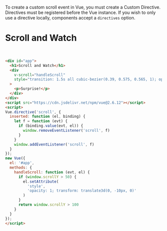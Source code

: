 To create a custom scroll event in Vue, you must create a Custom Directive.
Directives must be registered before the Vue instance. If you wish to only
use a directive locally, components accept a `directives` option.

<div id="app">
  <h1>Scroll and Watch</h1>
  <div
    v-scroll="handleScroll"
    style="transition: 1.5s all cubic-bezier(0.39, 0.575, 0.565, 1); opacity: 0;"
  >
    <p>Surprise!</p>
  </div>
</div>
<script src="https://cdn.jsdelivr.net/npm/vue@2.6.12"></script>
<script> 
Vue.directive('scroll', {
  inserted: function (el, binding) {
    let f = function (evt) {
      if (binding.value(evt, el)) {
        window.removeEventListener('scroll', f)
      }
    }
    window.addEventListener('scroll', f)
  }
})
// main app
new Vue({
  el: '#app',
  methods: {
    handleScroll: function (evt, el) {
      if (window.scrollY > 50) {
        el.setAttribute(
          'style',
          'opacity: 1; transform: translate3d(0, -10px, 0)'
        )
      }
      return window.scrollY > 100
    }
  },
  mounted: function() {
      window.scrollTo(0,0)
  }
})
</script>

```html
<div id="app">
  <h1>Scroll and Watch</h1>
  <div
    v-scroll="handleScroll"
    style="transition: 1.5s all cubic-bezier(0.39, 0.575, 0.565, 1); opacity: 0;"
  >
    <p>Surprise!</p>
  </div>
</div>
<script src="https://cdn.jsdelivr.net/npm/vue@2.6.12"></script>
<script> 
Vue.directive('scroll', {
  inserted: function (el, binding) {
    let f = function (evt) {
      if (binding.value(evt, el)) {
        window.removeEventListener('scroll', f)
      }
    }
    window.addEventListener('scroll', f)
  }
});
new Vue({
  el: '#app',
  methods: {
    handleScroll: function (evt, el) {
      if (window.scrollY > 50) {
        el.setAttribute(
          'style',
          'opacity: 1; transform: translate3d(0, -10px, 0)'
        )
      }
      return window.scrollY > 100
    }
  }
});
</script>
```
